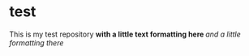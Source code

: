 # test

This is my test repository <n>
<b> with a little text formatting here </b>
<i> and a little formatting there </i>

